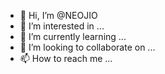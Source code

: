 - 👋 Hi, I’m @NEOJIO
- 👀 I’m interested in ...
- 🌱 I’m currently learning ...
- 💞️ I’m looking to collaborate on ...
- 📫 How to reach me ...

<!---
NEOJIO/NEOJIO is a ✨ special ✨ repository because its `README.md` (this file) appears on your GitHub profile.
You can click the Preview link to take a look at your changes.
--->
